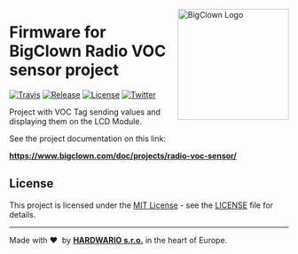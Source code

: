 <a href="https://www.bigclown.com/"><img src="https://bigclown.sirv.com/logo.png" width="200" alt="BigClown Logo" align="right"></a>

# Firmware for BigClown Radio VOC sensor project

[![Travis](https://img.shields.io/travis/bigclownlabs/bcf-radio-voc-sensor/master.svg)](https://travis-ci.org/bigclownlabs/bcf-radio-voc-sensor)
[![Release](https://img.shields.io/github/release/bigclownlabs/bcf-radio-voc-sensor.svg)](https://github.com/bigclownlabs/bcf-radio-voc-sensor/releases)
[![License](https://img.shields.io/github/license/bigclownlabs/bcf-radio-voc-sensor.svg)](https://github.com/bigclownlabs/bcf-radio-voc-sensor/blob/master/LICENSE)
[![Twitter](https://img.shields.io/twitter/follow/BigClownLabs.svg?style=social&label=Follow)](https://twitter.com/BigClownLabs)

Project with VOC Tag sending values and displaying them on the LCD Module.

See the project documentation on this link:

**https://www.bigclown.com/doc/projects/radio-voc-sensor/**

## License

This project is licensed under the [MIT License](https://opensource.org/licenses/MIT/) - see the [LICENSE](LICENSE) file for details.

---

Made with &#x2764;&nbsp; by [**HARDWARIO s.r.o.**](https://www.hardwario.com/) in the heart of Europe.
